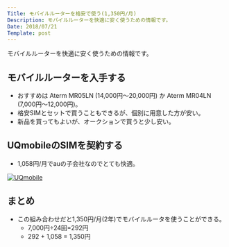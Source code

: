 ```yaml
---
Title: モバイルルーターを格安で使う(1,350円/月)
Description: モバイルルーターを快適に安く使うための情報です。
Date: 2018/07/21
Template: post
---
```


モバイルルーターを快適に安く使うための情報です。

## モバイルルーターを入手する

* おすすめは Aterm MR05LN (14,000円〜20,000円) か Aterm MR04LN (7,000円〜12,000円)。
* 格安SIMとセットで買うこともできるが、個別に用意した方が安い。
* 新品を買ってもよいが、オークションで買うと少し安い。


## UQmobileのSIMを契約する

* 1,058円/月でauの子会社なのでとても快適。

[![UQmobile](//ad.jp.ap.valuecommerce.com/servlet/gifbanner?sid=2130595&pid=885298925)](//ck.jp.ap.valuecommerce.com/servlet/referral?sid=2130595&pid=885298925)


## まとめ

* この組み合わせだと1,350円/月(2年)でモバイルルータを使うことができる。
  * 7,000円÷24回=292円
  * 292 + 1,058 = 1,350円

